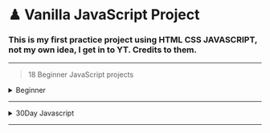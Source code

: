 # ♟ Vanilla JavaScript Project 
### This is my first practice project using HTML CSS JAVASCRIPT, not my own idea, I get in to YT. Credits to them.

---

>18 Beginner JavaScript projects

<details>
<summary>Beginner</summary>
  
<hr>

| Project #  | Project Name |                                                      Repository                                                    | Live Preview |
|------------|--------------|--------------------------------------------------------------------------------------------------------------------|--------------|
|     1      |              | [link](https://github.com/Albert-Santiago/Javascript-Projects-YT-PRACTICE_AlbertS./tree/main/project-%231)         |              |
|     2      |              |                                                                                                                    |              |
|     3      |              |                                                                                                                    |              | 
|     4      |              |                                                                                                                    |              | 
|     5      |              |                                                                                                                    |              | 
|     6      |              |                                                                                                                    |              | 
|     7      |              |                                                                                                                    |              | 
|     8      |              |                                                                                                                    |              | 
|     9      |              |                                                                                                                    |              | 
|     10     |              |                                                                                                                    |              | 
|     11     |              |                                                                                                                    |              | 
|     12     |              |                                                                                                                    |              | 
|     13     |              |                                                                                                                    |              | 
|     14     |              |                                                                                                                    |              | 
|     15     |              |                                                                                                                    |              | 
|     16     |              |                                                                                                                    |              | 
|     17     |              |                                                                                                                    |              | 
|     18     |              |                                                                                                                    |              | 


</details>

---

<details>
<summary>30Day Javascript</summary>

| Project #  | Project Name |                                                      Repository                                                    | Live Preview |
|------------|--------------|--------------------------------------------------------------------------------------------------------------------|--------------|
|     1      |              |                                                                                                                    |              |
|     2      |              |                                                                                                                    |              |
|     3      |              |                                                                                                                    |              | 
|     4      |              |                                                                                                                    |              | 
|     5      |              |                                                                                                                    |              | 
|     6      |              |                                                                                                                    |              | 
|     7      |              |                                                                                                                    |              | 
|     8      |              |                                                                                                                    |              | 
|     9      |              |                                                                                                                    |              | 
|     10     |              |                                                                                                                    |              | 
|     11     |              |                                                                                                                    |              | 
|     12     |              |                                                                                                                    |              | 
|     13     |              |                                                                                                                    |              | 
|     14     |              |                                                                                                                    |              | 
|     15     |              |                                                                                                                    |              | 
|     16     |              |                                                                                                                    |              | 
|     17     |              |                                                                                                                    |              | 
|     18     |              |                                                                                                                    |              | 
|     19     |              |                                                                                                                    |              | 
|     20     |              |                                                                                                                    |              | 
|     21     |              |                                                                                                                    |              | 
|     22     |              |                                                                                                                    |              | 
|     23     |              |                                                                                                                    |              | 
|     24     |              |                                                                                                                    |              | 
|     25     |              |      
|              | 
</details>

---

</details>
